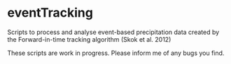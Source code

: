 # eventTracking
Scripts to process and analyse event-based precipitation data created by the Forward-in-time tracking algorithm (Skok et al. 2012)

These scripts are work in progress. Please inform me of any bugs you find.
